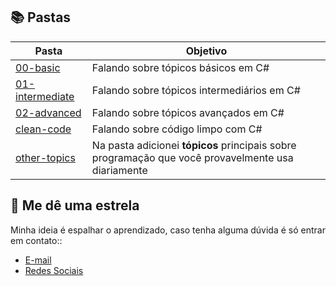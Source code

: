 ## 📚 Pastas
| Pasta | Objetivo |
|---|---|
| [00-basic](/topics/README.md) | Falando sobre tópicos básicos em C#|
| [01-intermediate](/topics/README.md) | Falando sobre tópicos intermediários em C# |
| [02-advanced](/topics/README.md)| Falando sobre tópicos avançados em C# |
| [clean-code](/topics/README.md)| Falando sobre código limpo com C# |
| [other-topics](/topics/README.md) | Na pasta adicionei **tópicos** principais sobre programação que você provavelmente usa diariamente |

## 🏅 Me dê uma estrela
Minha ideia é espalhar o aprendizado, caso tenha alguma dúvida é só entrar em contato:: 
- [E-mail](lorenzouriel@gmail.com)
- [Redes Sociais](https://linktr.ee/lorenzo_uriel)